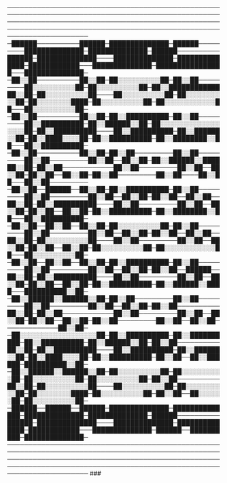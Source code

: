 ### 
───────────────────────────────────────────────────────────────────────────────────────────────────────────────────────────────────────────────────────────────────────────────────────────────────────────────────────────
─██████──────────██████─██████████████─██████─────────██████████████─██████████████─██████──────────██████─██████████████────██████████████─██████████████─████████████───██████████████─████████████████───██████████████─
─██░░██──────────██░░██─██░░░░░░░░░░██─██░░██─────────██░░░░░░░░░░██─██░░░░░░░░░░██─██░░██████████████░░██─██░░░░░░░░░░██────██░░░░░░░░░░██─██░░░░░░░░░░██─██░░░░░░░░████─██░░░░░░░░░░██─██░░░░░░░░░░░░██───██░░░░░░░░░░██─
─██░░██──────────██░░██─██░░██████████─██░░██─────────██░░██████████─██░░██████░░██─██░░░░░░░░░░░░░░░░░░██─██░░██████████────██░░██████████─██░░██████░░██─██░░████░░░░██─██░░██████████─██░░████████░░██───██░░██████████─
─██░░██──────────██░░██─██░░██─────────██░░██─────────██░░██─────────██░░██──██░░██─██░░██████░░██████░░██─██░░██────────────██░░██─────────██░░██──██░░██─██░░██──██░░██─██░░██─────────██░░██────██░░██───██░░██─────────
─██░░██──██████──██░░██─██░░██████████─██░░██─────────██░░██─────────██░░██──██░░██─██░░██──██░░██──██░░██─██░░██████████────██░░██─────────██░░██──██░░██─██░░██──██░░██─██░░██████████─██░░████████░░██───██░░██████████─
─██░░██──██░░██──██░░██─██░░░░░░░░░░██─██░░██─────────██░░██─────────██░░██──██░░██─██░░██──██░░██──██░░██─██░░░░░░░░░░██────██░░██─────────██░░██──██░░██─██░░██──██░░██─██░░░░░░░░░░██─██░░░░░░░░░░░░██───██░░░░░░░░░░██─
─██░░██──██░░██──██░░██─██░░██████████─██░░██─────────██░░██─────────██░░██──██░░██─██░░██──██████──██░░██─██░░██████████────██░░██─────────██░░██──██░░██─██░░██──██░░██─██░░██████████─██░░██████░░████───██████████░░██─
─██░░██████░░██████░░██─██░░██─────────██░░██─────────██░░██─────────██░░██──██░░██─██░░██──────────██░░██─██░░██────────────██░░██─────────██░░██──██░░██─██░░██──██░░██─██░░██─────────██░░██──██░░██─────────────██░░██─
─██░░░░░░░░░░░░░░░░░░██─██░░██████████─██░░██████████─██░░██████████─██░░██████░░██─██░░██──────────██░░██─██░░██████████────██░░██████████─██░░██████░░██─██░░████░░░░██─██░░██████████─██░░██──██░░██████─██████████░░██─
─██░░██████░░██████░░██─██░░░░░░░░░░██─██░░░░░░░░░░██─██░░░░░░░░░░██─██░░░░░░░░░░██─██░░██──────────██░░██─██░░░░░░░░░░██────██░░░░░░░░░░██─██░░░░░░░░░░██─██░░░░░░░░████─██░░░░░░░░░░██─██░░██──██░░░░░░██─██░░░░░░░░░░██─
─██████──██████──██████─██████████████─██████████████─██████████████─██████████████─██████──────────██████─██████████████────██████████████─██████████████─████████████───██████████████─██████──██████████─██████████████─
─────────────────────────────────────────────────────────────────────────────────────────────────────────────────────────────────────────────────────────────────────────────────────────────────────────────────────────── ###

<!--
**naaoufal/naaoufal** is a ✨ _special_ ✨ repository because its `README.md` (this file) appears on your GitHub profile.

![alt text](https://github.com/naaoufal/naaoufal/image.png?raw=true)

Here are some ideas to get you started:

- 🔭 I’m currently working on ...
- 🌱 I’m currently learning ...
- 👯 I’m looking to collaborate on ...
- 🤔 I’m looking for help with ...
- 💬 Ask me about ...
- 📫 How to reach me: ...
- 😄 Pronouns: ...
- ⚡ Fun fact: ...
-->
